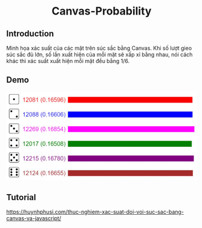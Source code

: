 <p align="center">
 <h1 align="center">Canvas-Probability</h1>
</p>

## Introduction
Minh họa xác suất của các mặt trên súc sắc bằng Canvas. Khi số lượt gieo súc sắc đủ lớn, số lần xuất hiện của mỗi mặt sẽ xấp xỉ bằng nhau, nói cách khác thì xác suất xuất hiện mỗi mặt đều bằng 1/6.

## Demo
<img src="demo.png"><br/>

## Tutorial
https://huynhphusi.com/thuc-nghiem-xac-suat-doi-voi-suc-sac-bang-canvas-va-javascript/
